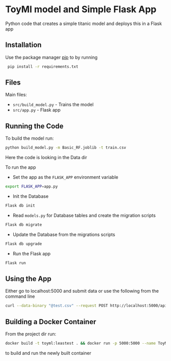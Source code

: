 # ToyMl model and Simple Flask App

Python code that creates a simple titanic model and deploys this in a Flask app

## Installation

Use the package manager [pip](https://pip.pypa.io/en/stable/) to by running
```bash
 pip install -r requirements.txt
```

## Files
Main files:
* ```src/build_model.py``` - Trains the model
* ```src/app.py``` - Flask app 

## Running the Code
To build the model run:
```bash
python build_model.py -m Basic_RF.joblib -t train.csv
```
Here the code is looking in the Data dir

To run the app

* Set the app as the ```FLASK_APP``` environment variable 
```bash
export FLASK_APP=app.py
```
* Init the Database 
```bash
Flask db init
```
* Read ```models.py``` for Database tables and create the migration scripts 
```bash
Flask db migrate
```
* Update the Database from the migrations scripts 
```bash
Flask db upgrade
```
* Run the Flask app 
```bash
Flask run
```

## Using the App

Either go to localhost:5000 and submit data or use the following from the command line

```bash
curl --data-binary "@test.csv" --request POST http://localhost:5000/api/predict?api_key=api_key
```

## Building a Docker Container
From the project dir run:
```bash
docker build -t toyml:leastest . && docker run -p 5000:5000 --name ToyML toyml:leastest
```
to build and run the newly built container
